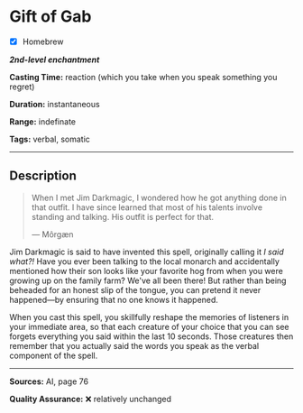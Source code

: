 # Gift of Gab

- [x] Homebrew

***2nd-level enchantment***

**Casting Time:** reaction (which you take when you speak something you regret)

**Duration:** instantaneous

**Range:** indefinate

**Tags:** verbal, somatic

---

## Description
> When I met Jim Darkmagic, I wondered how he got anything done in that outfit.
> I have since learned that most of his talents involve standing and talking.
> His outfit is perfect for that.
> 
> &mdash; Môrgæn

Jim Darkmagic is said to have invented this spell, originally calling it *I said what?!* Have you ever been talking to the local monarch and accidentally mentioned how their son looks like your favorite hog from when you were growing up on the family farm? We've all been there! But rather than being beheaded for an honest slip of the tongue, you can pretend it never happened&mdash;by ensuring that no one knows it happened.

When you cast this spell, you skillfully reshape the memories of listeners in your immediate area, so that each creature of your choice that you can see forgets everything you said within the last 10 seconds.
Those creatures then remember that you actually said the words you speak as the verbal component of the spell.

---

**Sources:** AI, page 76

**Quality Assurance:** :x: relatively unchanged
